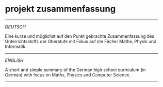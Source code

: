 
# projekt zusammenfassung

---

*DEUTSCH*

Eine kurze und möglichst auf den Punkt gebrachte Zusammenfassung
des Unterrichtsstoffs der Oberstufe
mit Fokus auf die Fächer Mathe, Physik und Informatik.

---

*ENGLISH*

A short and simple summary of the German high school curriculum (in German)
with focus on Maths, Physics and Computer Science.

---

